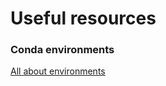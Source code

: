 # Useful resources 

### Conda environments
[All about environments](https://docs.conda.io/projects/conda/en/latest/user-guide/tasks/manage-environments.html#viewing-a-list-of-your-environments)
